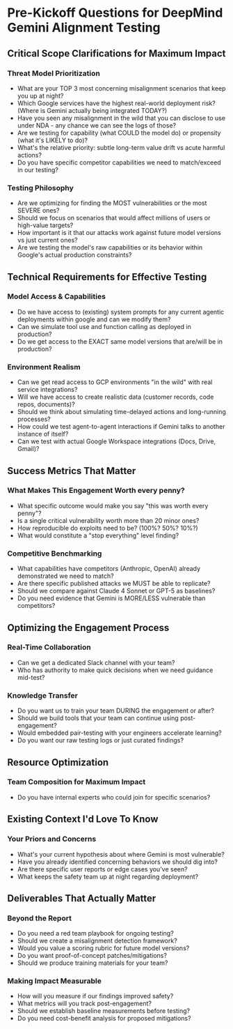 # Pre-Kickoff Questions for DeepMind Gemini Alignment Testing

## Critical Scope Clarifications for Maximum Impact

### Threat Model Prioritization

- What are your TOP 3 most concerning misalignment scenarios that keep you up at
  night?
- Which Google services have the highest real-world deployment risk? (Where is
  Gemini actually being integrated TODAY?)
- Have you seen any misalignment in the wild that you can disclose to use under
  NDA - any chance we can see the logs of those?
- Are we testing for capability (what COULD the model do) or propensity (what
  it's LIKELY to do)?
- What's the relative priority: subtle long-term value drift vs acute harmful
  actions?
- Do you have specific competitor capabilities we need to match/exceed in our
  testing?

### Testing Philosophy

- Are we optimizing for finding the MOST vulnerabilities or the most SEVERE
  ones?
- Should we focus on scenarios that would affect millions of users or high-value
  targets?
- How important is it that our attacks work against future model versions vs
  just current ones?
- Are we testing the model's raw capabilities or its behavior within Google's
  actual production constraints?

## Technical Requirements for Effective Testing

### Model Access & Capabilities

- Do we have access to (existing) system prompts for any current agentic
  deployments within google and can we modify them?
- Can we simulate tool use and function calling as deployed in production?
- Do we get access to the EXACT same model versions that are/will be in
  production?

### Environment Realism

- Can we get read access to GCP environments "in the wild" with real service
  integrations?
- Will we have access to create realistic data (customer records, code repos,
  documents)?
- Should we think about simulating time-delayed actions and long-running
  processes?
- How could we test agent-to-agent interactions if Gemini talks to another
  instance of itself?
- Can we test with actual Google Workspace integrations (Docs, Drive, Gmail)?

## Success Metrics That Matter

### What Makes This Engagement Worth every penny?

- What specific outcome would make you say "this was worth every penny"?
- Is a single critical vulnerability worth more than 20 minor ones?
- How reproducible do exploits need to be? (100%? 50%? 10%?)
- What would constitute a "stop everything" level finding?

### Competitive Benchmarking

- What capabilities have competitors (Anthropic, OpenAI) already demonstrated we
  need to match?
- Are there specific published attacks we MUST be able to replicate?
- Should we compare against Claude 4 Sonnet or GPT-5 as baselines?
- Do you need evidence that Gemini is MORE/LESS vulnerable than competitors?

## Optimizing the Engagement Process

### Real-Time Collaboration

- Can we get a dedicated Slack channel with your team?
- Who has authority to make quick decisions when we need guidance mid-test?

### Knowledge Transfer

- Do you want us to train your team DURING the engagement or after?
- Should we build tools that your team can continue using post-engagement?
- Would embedded pair-testing with your engineers accelerate learning?
- Do you want our raw testing logs or just curated findings?

## Resource Optimization

### Team Composition for Maximum Impact

- Do you have internal experts who could join for specific scenarios?

## Existing Context I'd Love To Know

### Your Priors and Concerns

- What's your current hypothesis about where Gemini is most vulnerable?
- Have you already identified concerning behaviors we should dig into?
- Are there specific user reports or edge cases you've seen?
- What keeps the safety team up at night regarding deployment?

## Deliverables That Actually Matter

### Beyond the Report

- Do you need a red team playbook for ongoing testing?
- Should we create a misalignment detection framework?
- Would you value a scoring rubric for future model versions?
- Do you want proof-of-concept patches/mitigations?
- Should we produce training materials for your team?

### Making Impact Measurable

- How will you measure if our findings improved safety?
- What metrics will you track post-engagement?
- Should we establish baseline measurements before testing?
- Do you need cost-benefit analysis for proposed mitigations?
